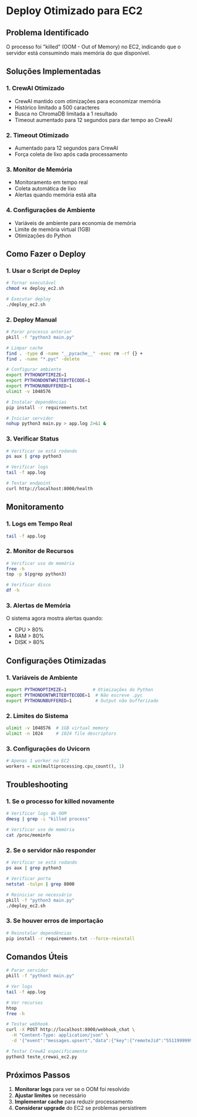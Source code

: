 # Deploy Otimizado para EC2

## Problema Identificado

O processo foi "killed" (OOM - Out of Memory) no EC2, indicando que o servidor está consumindo mais memória do que disponível.

## Soluções Implementadas

### 1. **CrewAI Otimizado**
- CrewAI mantido com otimizações para economizar memória
- Histórico limitado a 500 caracteres
- Busca no ChromaDB limitada a 1 resultado
- Timeout aumentado para 12 segundos para dar tempo ao CrewAI

### 2. **Timeout Otimizado**
- Aumentado para 12 segundos para CrewAI
- Força coleta de lixo após cada processamento

### 3. **Monitor de Memória**
- Monitoramento em tempo real
- Coleta automática de lixo
- Alertas quando memória está alta

### 4. **Configurações de Ambiente**
- Variáveis de ambiente para economia de memória
- Limite de memória virtual (1GB)
- Otimizações do Python

## Como Fazer o Deploy

### 1. **Usar o Script de Deploy**

```bash
# Tornar executável
chmod +x deploy_ec2.sh

# Executar deploy
./deploy_ec2.sh
```

### 2. **Deploy Manual**

```bash
# Parar processo anterior
pkill -f "python3 main.py"

# Limpar cache
find . -type d -name "__pycache__" -exec rm -rf {} +
find . -name "*.pyc" -delete

# Configurar ambiente
export PYTHONOPTIMIZE=1
export PYTHONDONTWRITEBYTECODE=1
export PYTHONUNBUFFERED=1
ulimit -v 1048576

# Instalar dependências
pip install -r requirements.txt

# Iniciar servidor
nohup python3 main.py > app.log 2>&1 &
```

### 3. **Verificar Status**

```bash
# Verificar se está rodando
ps aux | grep python3

# Verificar logs
tail -f app.log

# Testar endpoint
curl http://localhost:8000/health
```

## Monitoramento

### 1. **Logs em Tempo Real**

```bash
tail -f app.log
```

### 2. **Monitor de Recursos**

```bash
# Verificar uso de memória
free -h
top -p $(pgrep python3)

# Verificar disco
df -h
```

### 3. **Alertas de Memória**

O sistema agora mostra alertas quando:
- CPU > 80%
- RAM > 80%
- DISK > 80%

## Configurações Otimizadas

### 1. **Variáveis de Ambiente**

```bash
export PYTHONOPTIMIZE=1          # Otimizações do Python
export PYTHONDONTWRITEBYTECODE=1  # Não escreve .pyc
export PYTHONUNBUFFERED=1         # Output não bufferizado
```

### 2. **Limites do Sistema**

```bash
ulimit -v 1048576  # 1GB virtual memory
ulimit -n 1024     # 1024 file descriptors
```

### 3. **Configurações do Uvicorn**

```python
# Apenas 1 worker no EC2
workers = min(multiprocessing.cpu_count(), 1)
```

## Troubleshooting

### 1. **Se o processo for killed novamente**

```bash
# Verificar logs de OOM
dmesg | grep -i "killed process"

# Verificar uso de memória
cat /proc/meminfo
```

### 2. **Se o servidor não responder**

```bash
# Verificar se está rodando
ps aux | grep python3

# Verificar porta
netstat -tulpn | grep 8000

# Reiniciar se necessário
pkill -f "python3 main.py"
./deploy_ec2.sh
```

### 3. **Se houver erros de importação**

```bash
# Reinstalar dependências
pip install -r requirements.txt --force-reinstall
```

## Comandos Úteis

```bash
# Parar servidor
pkill -f "python3 main.py"

# Ver logs
tail -f app.log

# Ver recursos
htop
free -h

# Testar webhook
curl -X POST http://localhost:8000/webhook_chat \
  -H "Content-Type: application/json" \
  -d '{"event":"messages.upsert","data":{"key":{"remoteJid":"5511999999999@s.whatsapp.net","fromMe":false},"pushName":"Teste","messageType":"conversation","message":{"conversation":"Olá"}}}'

# Testar CrewAI especificamente
python3 teste_crewai_ec2.py
```

## Próximos Passos

1. **Monitorar logs** para ver se o OOM foi resolvido
2. **Ajustar limites** se necessário
3. **Implementar cache** para reduzir processamento
4. **Considerar upgrade** do EC2 se problemas persistirem 